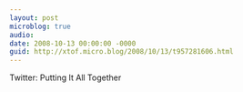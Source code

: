 ```yaml
---
layout: post
microblog: true
audio: 
date: 2008-10-13 00:00:00 -0000
guid: http://xtof.micro.blog/2008/10/13/t957281606.html
---
```

Twitter: Putting It All Together

